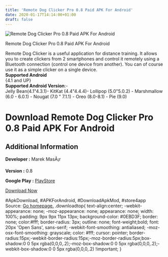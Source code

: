 ```yaml
---
title: 'Remote Dog Clicker Pro 0.8 Paid APK For Android'
date: 2020-01-17T14:14:00+01:00
draft: false
---
```


![Remote Dog Clicker Pro 0.8 Paid APK For Android](https://i0.wp.com/apkhome.net/wp-content/uploads/2020/01/Remote-Dog-Clicker-Pro-0.8-Paid.png "Remote Dog Clicker Pro 0.8 Paid APK For Android")

  

Remote Dog Clicker Pro 0.8 Paid APK For Android

Remote Dog Clicker is a useful application for distance training. It allows you to create clickers from 2 smartphones and control it remotely using a Bluetooth connection (control one device from another). You can of course use it as a simple clicker on a single device.  
**Supported Android**  
{4.1 and UP}  
**Supported Android Version**:-  
Jelly Bean(4.1"4.3.1)- KitKat (4.4"4.4.4)- Lollipop (5.0"5.0.2) - Marshmallow (6.0 - 6.0.1) - Nougat (7.0 " 7.1.1) - Oreo (8.0-8.1) - Pie (9.0)

Download Remote Dog Clicker Pro 0.8 Paid APK For Android
========================================================

Additional Information
----------------------

**Developer :** Marek MasÃ¡r

**Version :** 0.8

**Google Play :** [PlayStore](https://play.google.com/store/apps/details?id=masar.remotedogclicker.pro&hl=en)

  

[Download Now](https://store4app.co/post/remote-dog-clicker-pro-0-8-paid-apk-for-android_1579266696)

  
#ApkDownload, #APKForAndroid, #DownloadApkMod, #store4app  
Source: [Go homepage.](https://store4app.co/post/remote-dog-clicker-pro-0-8-paid-apk-for-android_1579266696) .downloadtop{ text-align:center; -webkit-appearance: none; -moz-appearance: none; appearance: none; width: 100%; padding: 9px 9px 11px 13px; background-color: #0EBD3F; border: none; color:#fff; border-radius: 3px; outline: none; font-weight;bold; font: 20px 'Open Sans', sans-serif; -webkit-font-smoothing: antialiased; -moz-osx-font-smoothing: grayscale; color: #fff; cursor: pointer; border-radius:15px;-webkit-border-radius:15px;-moz-border-radius:5px;box-shadow:0 0 5px rgba(0,0,0,.2);-moz-box-shadow:0 0 5px rgba(0,0,0,.2);-webkit-box-shadow:0 0 5px rgba(0,0,0,.2) !important; }